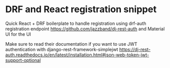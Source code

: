 # DRF and React registration snippet

Quick React + DRF boilerplate to handle registration using drf-auth registration endpoint https://github.com/jazzband/dj-rest-auth and Material UI for the UI

Make sure to read their documentation if you want to use JWT authentication with django-rest-framework-simplejwt https://dj-rest-auth.readthedocs.io/en/latest/installation.html#json-web-token-jwt-support-optional


